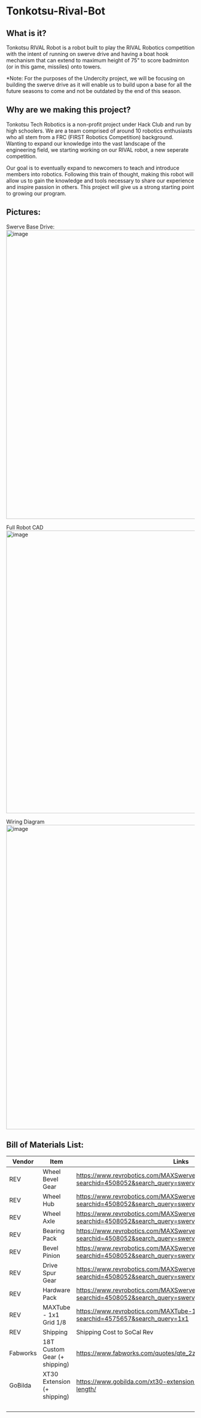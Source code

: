 # Tonkotsu-Rival-Bot

## What is it?
Tonkotsu RIVAL Robot is a robot built to play the RIVAL Robotics competition with the intent of running on swerve drive and having a boat hook mechanism that can extend to maximum height of 75" to score badminton (or in this game, missiles) onto towers.

*Note: For the purposes of the Undercity project, we will be focusing on building the swerve drive as it will enable us to build upon a base for all the future seasons to come and not be outdated by the end of this season.

## Why are we making this project?
Tonkotsu Tech Robotics is a non-profit project under Hack Club and run by high schoolers. We are a team comprised of around 10 robotics enthusiasts who all stem from a FRC (FIRST Robotics Competition) background. Wanting to expand our knowledge into the vast landscape of the engineering field, we starting working on our RIVAL robot, a new seperate competition. 

Our goal is to eventually expand to newcomers to teach and introduce members into robotics. Following this train of thought, making this robot will allow us to gain the knowledge and tools necessary to share our experience and inspire passion in others. This project will give us a strong starting point to growing our program.

## Pictures:
Swerve Base Drive:
<img width="1045" height="771" alt="image" src="https://github.com/user-attachments/assets/6e5da96a-5414-4b25-a46e-a1c070b2bd9a" />

Full Robot CAD
<img width="844" height="754" alt="image" src="https://github.com/user-attachments/assets/21d3f2e5-05a8-4a18-a46a-3f1471844dce" />

Wiring Diagram
<img width="1347" height="812" alt="image" src="https://github.com/user-attachments/assets/edec8972-df17-488d-acce-6290cf6a07f5" />

## Bill of Materials List:
| Vendor | Item | Links | Cost | Amount | Total |
|---|---|---|---|---|---|
| REV | Wheel Bevel Gear | https://www.revrobotics.com/MAXSwerve-Spare-Parts/?searchid=4508052&search_query=swerve+parts | 24 | 3 | $72.00 |
| REV | Wheel Hub | https://www.revrobotics.com/MAXSwerve-Spare-Parts/?searchid=4508052&search_query=swerve+parts | 6 | 3 | $18.00 |
| REV | Wheel Axle | https://www.revrobotics.com/MAXSwerve-Spare-Parts/?searchid=4508052&search_query=swerve+parts | 2.5 | 3 | $7.50 |
| REV | Bearing Pack | https://www.revrobotics.com/MAXSwerve-Spare-Parts/?searchid=4508052&search_query=swerve+parts | 24 | 3 | $72.00 |
| REV | Bevel Pinion | https://www.revrobotics.com/MAXSwerve-Spare-Parts/?searchid=4508052&search_query=swerve+parts | 10 | 3 | $30.00 |
| REV | Drive Spur Gear | https://www.revrobotics.com/MAXSwerve-Spare-Parts/?searchid=4508052&search_query=swerve+parts | 7.2 | 3 | $21.60 |
| REV | Hardware Pack | https://www.revrobotics.com/MAXSwerve-Spare-Parts/?searchid=4508052&search_query=swerve+parts | 5 | 3 | $15.00 |
| REV | MAXTube - 1x1 Grid 1/8 | https://www.revrobotics.com/MAXTube-1x1/?searchid=4575657&search_query=1x1 | 30 | 1 | $30.00 |
| REV | Shipping | Shipping Cost to SoCal Rev | 17.55 | 1 | $17.55 |
| Fabworks | 18T Custom Gear (+ shipping) | https://www.fabworks.com/quotes/qte_2ztaFfEJGVc8tmkimvL03wPy3Ym | 32.88 | 1 | $32.88 |
| GoBilda | XT30 Extension (+ shipping) | https://www.gobilda.com/xt30-extension-fh-mc-to-mh-fc-300mm-length/ | 4.99 | 6 | $29.94 |
|  |  |  |  | 24 | $346.47 |